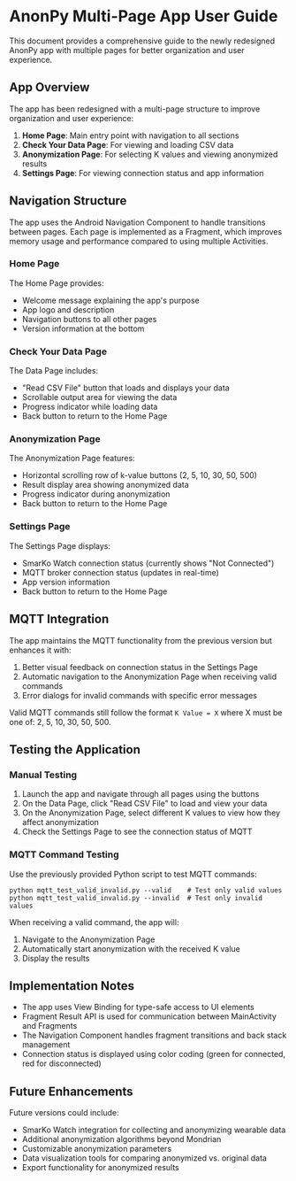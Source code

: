 # AnonPy Multi-Page App User Guide

This document provides a comprehensive guide to the newly redesigned AnonPy app with multiple pages for better organization and user experience.

## App Overview

The app has been redesigned with a multi-page structure to improve organization and user experience:

1. **Home Page**: Main entry point with navigation to all sections
2. **Check Your Data Page**: For viewing and loading CSV data
3. **Anonymization Page**: For selecting K values and viewing anonymized results
4. **Settings Page**: For viewing connection status and app information

## Navigation Structure

The app uses the Android Navigation Component to handle transitions between pages. Each page is implemented as a Fragment, which improves memory usage and performance compared to using multiple Activities.

### Home Page

The Home Page provides:
- Welcome message explaining the app's purpose
- App logo and description
- Navigation buttons to all other pages
- Version information at the bottom

### Check Your Data Page

The Data Page includes:
- "Read CSV File" button that loads and displays your data
- Scrollable output area for viewing the data
- Progress indicator while loading data
- Back button to return to the Home Page

### Anonymization Page

The Anonymization Page features:
- Horizontal scrolling row of k-value buttons (2, 5, 10, 30, 50, 500)
- Result display area showing anonymized data
- Progress indicator during anonymization
- Back button to return to the Home Page

### Settings Page

The Settings Page displays:
- SmarKo Watch connection status (currently shows "Not Connected")
- MQTT broker connection status (updates in real-time)
- App version information
- Back button to return to the Home Page

## MQTT Integration

The app maintains the MQTT functionality from the previous version but enhances it with:

1. Better visual feedback on connection status in the Settings Page
2. Automatic navigation to the Anonymization Page when receiving valid commands
3. Error dialogs for invalid commands with specific error messages

Valid MQTT commands still follow the format `K Value = X` where X must be one of: 2, 5, 10, 30, 50, 500.

## Testing the Application

### Manual Testing

1. Launch the app and navigate through all pages using the buttons
2. On the Data Page, click "Read CSV File" to load and view your data
3. On the Anonymization Page, select different K values to view how they affect anonymization
4. Check the Settings Page to see the connection status of MQTT

### MQTT Command Testing

Use the previously provided Python script to test MQTT commands:

```
python mqtt_test_valid_invalid.py --valid    # Test only valid values
python mqtt_test_valid_invalid.py --invalid  # Test only invalid values
```

When receiving a valid command, the app will:
1. Navigate to the Anonymization Page
2. Automatically start anonymization with the received K value
3. Display the results

## Implementation Notes

- The app uses View Binding for type-safe access to UI elements
- Fragment Result API is used for communication between MainActivity and Fragments
- The Navigation Component handles fragment transitions and back stack management
- Connection status is displayed using color coding (green for connected, red for disconnected)

## Future Enhancements

Future versions could include:
- SmarKo Watch integration for collecting and anonymizing wearable data
- Additional anonymization algorithms beyond Mondrian
- Customizable anonymization parameters
- Data visualization tools for comparing anonymized vs. original data
- Export functionality for anonymized results

